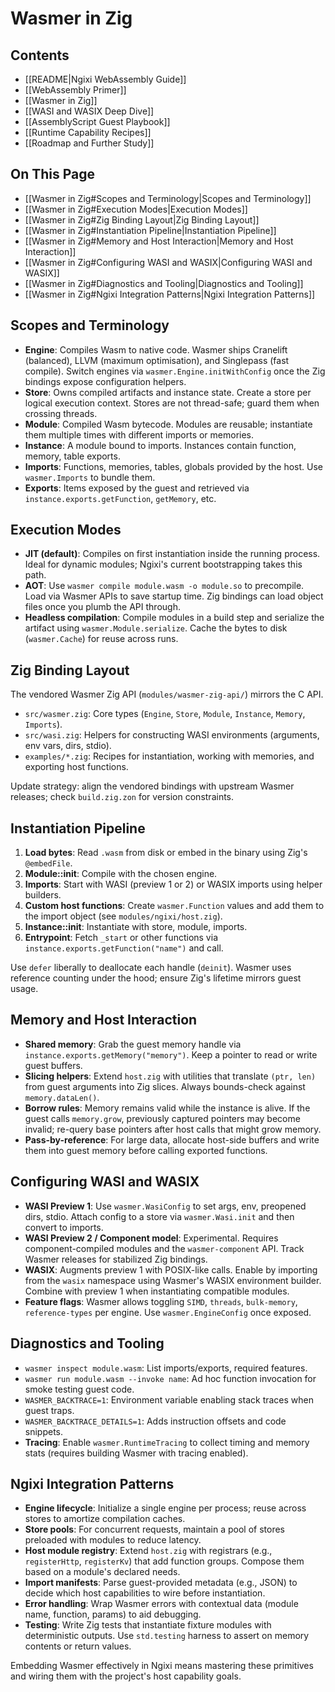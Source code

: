 # Wasmer in Zig

## Contents

- [[README|Ngixi WebAssembly Guide]]
- [[WebAssembly Primer]]
- [[Wasmer in Zig]]
- [[WASI and WASIX Deep Dive]]
- [[AssemblyScript Guest Playbook]]
- [[Runtime Capability Recipes]]
- [[Roadmap and Further Study]]

## On This Page

- [[Wasmer in Zig#Scopes and Terminology|Scopes and Terminology]]
- [[Wasmer in Zig#Execution Modes|Execution Modes]]
- [[Wasmer in Zig#Zig Binding Layout|Zig Binding Layout]]
- [[Wasmer in Zig#Instantiation Pipeline|Instantiation Pipeline]]
- [[Wasmer in Zig#Memory and Host Interaction|Memory and Host Interaction]]
- [[Wasmer in Zig#Configuring WASI and WASIX|Configuring WASI and WASIX]]
- [[Wasmer in Zig#Diagnostics and Tooling|Diagnostics and Tooling]]
- [[Wasmer in Zig#Ngixi Integration Patterns|Ngixi Integration Patterns]]

## Scopes and Terminology

- **Engine**: Compiles Wasm to native code. Wasmer ships Cranelift (balanced), LLVM (maximum optimisation), and Singlepass (fast compile). Switch engines via `wasmer.Engine.initWithConfig` once the Zig bindings expose configuration helpers.
- **Store**: Owns compiled artifacts and instance state. Create a store per logical execution context. Stores are not thread-safe; guard them when crossing threads.
- **Module**: Compiled Wasm bytecode. Modules are reusable; instantiate them multiple times with different imports or memories.
- **Instance**: A module bound to imports. Instances contain function, memory, table exports.
- **Imports**: Functions, memories, tables, globals provided by the host. Use `wasmer.Imports` to bundle them.
- **Exports**: Items exposed by the guest and retrieved via `instance.exports.getFunction`, `getMemory`, etc.

## Execution Modes

- **JIT (default)**: Compiles on first instantiation inside the running process. Ideal for dynamic modules; Ngixi's current bootstrapping takes this path.
- **AOT**: Use `wasmer compile module.wasm -o module.so` to precompile. Load via Wasmer APIs to save startup time. Zig bindings can load object files once you plumb the API through.
- **Headless compilation**: Compile modules in a build step and serialize the artifact using `wasmer.Module.serialize`. Cache the bytes to disk (`wasmer.Cache`) for reuse across runs.

## Zig Binding Layout

The vendored Wasmer Zig API (`modules/wasmer-zig-api/`) mirrors the C API.

- `src/wasmer.zig`: Core types (`Engine`, `Store`, `Module`, `Instance`, `Memory`, `Imports`).
- `src/wasi.zig`: Helpers for constructing WASI environments (arguments, env vars, dirs, stdio).
- `examples/*.zig`: Recipes for instantiation, working with memories, and exporting host functions.

Update strategy: align the vendored bindings with upstream Wasmer releases; check `build.zig.zon` for version constraints.

## Instantiation Pipeline

1. **Load bytes**: Read `.wasm` from disk or embed in the binary using Zig's `@embedFile`.
2. **Module::init**: Compile with the chosen engine.
3. **Imports**: Start with WASI (preview 1 or 2) or WASIX imports using helper builders.
4. **Custom host functions**: Create `wasmer.Function` values and add them to the import object (see `modules/ngixi/host.zig`).
5. **Instance::init**: Instantiate with store, module, imports.
6. **Entrypoint**: Fetch `_start` or other functions via `instance.exports.getFunction("name")` and call.

Use `defer` liberally to deallocate each handle (`deinit`). Wasmer uses reference counting under the hood; ensure Zig's lifetime mirrors guest usage.

## Memory and Host Interaction

- **Shared memory**: Grab the guest memory handle via `instance.exports.getMemory("memory")`. Keep a pointer to read or write guest buffers.
- **Slicing helpers**: Extend `host.zig` with utilities that translate `(ptr, len)` from guest arguments into Zig slices. Always bounds-check against `memory.dataLen()`.
- **Borrow rules**: Memory remains valid while the instance is alive. If the guest calls `memory.grow`, previously captured pointers may become invalid; re-query base pointers after host calls that might grow memory.
- **Pass-by-reference**: For large data, allocate host-side buffers and write them into guest memory before calling exported functions.

## Configuring WASI and WASIX

- **WASI Preview 1**: Use `wasmer.WasiConfig` to set args, env, preopened dirs, stdio. Attach config to a store via `wasmer.Wasi.init` and then convert to imports.
- **WASI Preview 2 / Component model**: Experimental. Requires component-compiled modules and the `wasmer-component` API. Track Wasmer releases for stabilized Zig bindings.
- **WASIX**: Augments preview 1 with POSIX-like calls. Enable by importing from the `wasix` namespace using Wasmer's WASIX environment builder. Combine with preview 1 when instantiating compatible modules.
- **Feature flags**: Wasmer allows toggling `SIMD`, `threads`, `bulk-memory`, `reference-types` per engine. Use `wasmer.EngineConfig` once exposed.

## Diagnostics and Tooling

- `wasmer inspect module.wasm`: List imports/exports, required features.
- `wasmer run module.wasm --invoke name`: Ad hoc function invocation for smoke testing guest code.
- `WASMER_BACKTRACE=1`: Environment variable enabling stack traces when guest traps.
- `WASMER_BACKTRACE_DETAILS=1`: Adds instruction offsets and code snippets.
- **Tracing**: Enable `wasmer.RuntimeTracing` to collect timing and memory stats (requires building Wasmer with tracing enabled).

## Ngixi Integration Patterns

- **Engine lifecycle**: Initialize a single engine per process; reuse across stores to amortize compilation caches.
- **Store pools**: For concurrent requests, maintain a pool of stores preloaded with modules to reduce latency.
- **Host module registry**: Extend `host.zig` with registrars (e.g., `registerHttp`, `registerKv`) that add function groups. Compose them based on a module's declared needs.
- **Import manifests**: Parse guest-provided metadata (e.g., JSON) to decide which host capabilities to wire before instantiation.
- **Error handling**: Wrap Wasmer errors with contextual data (module name, function, params) to aid debugging.
- **Testing**: Write Zig tests that instantiate fixture modules with deterministic outputs. Use `std.testing` harness to assert on memory contents or return values.

Embedding Wasmer effectively in Ngixi means mastering these primitives and wiring them with the project's host capability goals.
